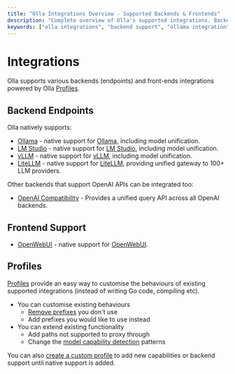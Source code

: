 ```yaml
---
title: "Olla Integrations Overview - Supported Backends & Frontends"
description: "Complete overview of Olla's supported integrations. Backend support for Ollama, LM Studio, vLLM, OpenAI compatibility, and frontend integration with OpenWebUI."
keywords: ["olla integrations", "backend support", "ollama integration", "lm studio", "vllm", "openai compatibility", "openwebui"]
---
```


# Integrations

Olla supports various backends (endpoints) and front-ends integrations powered by Olla [Profiles](../concepts/profile-system.md).

## Backend Endpoints

Olla natively supports:

* [Ollama](./backend/ollama.md) - native support for [Ollama](https://github.com/ollama/ollama), including model unification.
* [LM Studio](./backend/lmstudio.md) - native support for [LM Studio](https://lmstudio.ai/), including model unification.
* [vLLM](./backend/vllm.md) - native support for [vLLM](https://github.com/vllm-project/vllm), including model unification.
* [LiteLLM](./backend/litellm.md) - native support for [LiteLLM](https://github.com/BerriAI/litellm), providing unified gateway to 100+ LLM providers.

Other backends that support OpenAI APIs can be integrated too:

* [OpenAI Compatibility](https://platform.openai.com/docs/overview) - Provides a unified query API across all OpenAI backends.

## Frontend Support

* [OpenWebUI](./frontend/openwebui.md) - native support for [OpenWebUI](https://github.com/open-webui/open-webui).

## Profiles

[Profiles](../concepts/profile-system.md) provide an easy way to customise the behaviours of existing supported integrations (instead of writing Go code, compiling etc).

* You can customise existing behaviours
    * [Remove prefixes](../concepts/profile-system.md#routing-prefixes) you don't use
    * Add prefixes you would like to use instead    
* You can extend existing functionality
    * Add paths not supported to proxy through
    * Change the [model capability detection](../concepts/profile-system.md#capability-detection) patterns

You can also [create a custom profile](../concepts/profile-system.md#creating-custom-profiles) to add new capabilities or backend support until native support is added.